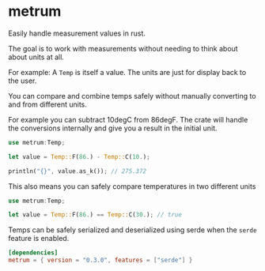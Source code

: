 # metrum

Easily handle measurement values in rust.

The goal is to work with measurements without needing to think about about units at all.

For example: A `Temp` is itself a value. The units are just for display back to the user.

You can compare and combine temps safely without manually converting to and from different units.

For example you can subtract 10degC from 86degF. The crate will handle the conversions internally and give you a result in the initial unit.

```rust
use metrum:Temp;

let value = Temp::F(86.) - Temp::C(10.);

println("{}", value.as_k()); // 275.372
```

This also means you can safely compare temperatures in two different units

```rust
use metrum:Temp;

let value = Temp::F(86.) == Temp::C(30.); // true
```

Temps can be safely serialized and deserialized using serde when the `serde` feature is enabled.

```toml
[dependencies]
metrum = { version = "0.3.0", features = ["serde"] }
```
